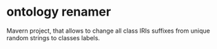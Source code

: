 # ontology renamer

Mavern project, that allows to change all class IRIs suffixes from unique random strings to classes labels.